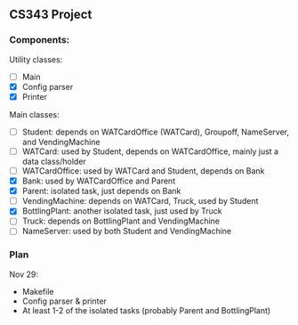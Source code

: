 ## CS343 Project

### Components:

Utility classes:
- [ ] Main
- [x] Config parser
- [x] Printer

Main classes:
- [ ] Student: depends on WATCardOffice (WATCard), Groupoff, NameServer, and VendingMachine
- [ ] WATCard: used by Student, depends on WATCardOffice, mainly just a data class/holder
- [ ] WATCardOffice: used by WATCard and Student, depends on Bank
- [x] Bank: used by WATCardOffice and Parent
- [x] Parent: isolated task, just depends on Bank
- [ ] VendingMachine: depends on WATCard, Truck, used by Student
- [x] BottlingPlant: another isolated task, just used by Truck
- [ ] Truck: depends on BottlingPlant and VendingMachine
- [ ] NameServer: used by both Student and VendingMachine

### Plan

Nov 29:
- Makefile
- Config parser & printer
- At least 1-2 of the isolated tasks (probably Parent and BottlingPlant)
